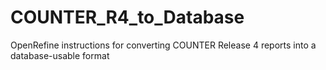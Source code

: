 # COUNTER_R4_to_Database
OpenRefine instructions for converting COUNTER Release 4 reports into a database-usable format
